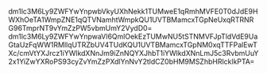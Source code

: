 dm1lc3M6Ly9ZWFYwYnpwbVkyUXhNekk1TUMweE1qRmhMVFE0T0dJdE9HWXhOeTA1WmpZNE1qQTVNamhtWmpkQU1UVTBMamcxTGpNeUxqRTRNRG96TmprNT9vYmZzPW5vbmUmY2VydD0=
dm1lc3M6Ly9ZWFYwYnpwaVl6QmlOekEzTUMwNU5tSTNMVFJpTldVdE9UaGtaUzFqWW1RMllqUTRZbUV4TUdKQU1UVTBMamcxTGpNM0xqTTFPalEwTXc/cmVtYXJrcz1iYWlkdXNnJm9iZnNQYXJhbT1iYWlkdXNnLmJ5c3RvbmUuY2x1YiZwYXRoPS93cyZvYmZzPXdlYnNvY2tldCZ0bHM9MSZhbHRlcklkPTA=

